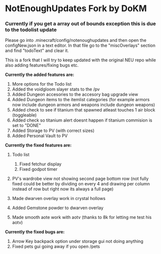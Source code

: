 
# NotEnoughUpdates Fork by DoKM

### Currently if you get a array out of bounds exception this is due to the todolist update
Please go into .minecraft/config/notenoughupdates and then open the configNew.json in a text editor.
In that file go to the "miscOverlays" section and find "todoText" and clear it.

This is a fork that I will try to keep updated with the original NEU repo while also adding features/fixing bugs etc.

**Currently the added features are:**

1. More options for the Todo list
2. Added the voidgloom slayer stats to the /pv
3. Added Dungeon accesories to the accesory bag upgrade view
4. Added Dungeon items to the itemlist categories (for example armors now include dungeon armors and weapons include dungeon weapons)
5. Added check to see if titanium that spawned atleast touches 1 air block (toggleable)
6. Added check so titanium alert doesnt happen if titanium commision is set to "DONE"
7. Added Storage to PV (with correct sizes)
8. Added Personal Vault to PV

**Currently the fixed features are:**

1. Todo list
	1. Fixed fetchur display
	2. Fixed godpot timer
	
2. PV's wardrobe view not showing second page bottom row (not fully fixed could be better by dividing on every 4 and drawing per column instead of row but right now its always a full page)
3. Made dwarven overlay work in crystal hollows
4. Added Gemstone powder to dwarven overlay
5. Made smooth aote work with aotv (thanks to 8k for letting me test his aotv)

**Currently the fixed bugs are:**

1. Arrow Key backpack option under storage gui not doing anything
2. Fixed pets gui going away if you open /pets



